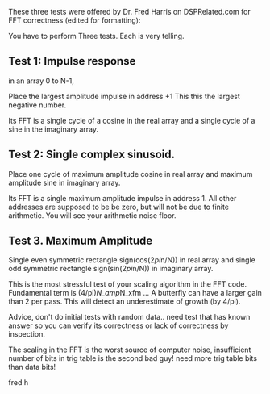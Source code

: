 These three tests were offered by Dr. Fred Harris on DSPRelated.com for FFT
correctness (edited for formatting):

You have to perform Three tests. Each is very telling.

## Test 1: Impulse response

in an array 0 to N-1,

Place the largest amplitude impulse in address +1 This this the largest 
negative number.

Its FFT is a single cycle of a cosine in the real array and a single cycle
of a sine in the imaginary array.  

## Test 2: Single complex sinusoid.

Place one cycle of maximum amplitude cosine in real array and maximum
amplitude sine in imaginary array.

Its FFT is a single maximum amplitude impulse in address 1. All other 
addresses are supposed to be be zero, but will not be due to finite
arithmetic. You will see your arithmetic noise floor.


## Test 3. Maximum Amplitude

Single even symmetric rectangle sign(cos(2*pi*n/N)) in real array and
single odd symmetric rectangle sign(sin(2*pi*n/N)) in imaginary array.

This is the most stressful test of your scaling algorithm in the FFT code.
Fundamental term is (4/pi)*N_amp*N_xfm ... A butterfly can have a larger
gain than 2 per pass. This will detect an underestimate of growth (by 4/pi).


Advice,  don't do initial tests with random data.. need test that has 
known answer so you can verify its correctness or lack of correctness
by inspection. 

The scaling in the FFT is the worst source of computer noise, insufficient
number of bits in trig table is the second bad guy! need more trig table
bits than data bits!

fred h




